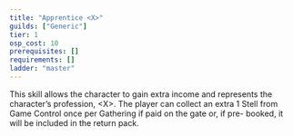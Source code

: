 ```yaml
---
title: "Apprentice <X>"
guilds: ["Generic"]
tier: 1
osp_cost: 10
prerequisites: []
requirements: []
ladder: "master"
---
```

This skill allows the character to gain extra income and represents the character’s profession, \<X>. The player can collect an extra 1 Stell from Game Control once per Gathering if paid on the gate or, if pre- booked, it will be included in the return pack.